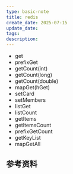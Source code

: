 ```yaml
---
type: basic-note
title: redis
create_date: 2025-07-15
update_date:
tags:
description:
---
```


- get
- prefixGet
- getCount(int)
- getCount(long)
- getCount(double)
- mapGet(hGet)
- setCard
- setMembers
- listGet
- listCount
- getItems
- getItemsCount
- prefixGetCount
- getKeyList
- mapGetAll

## 参考资料
